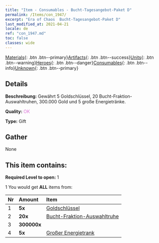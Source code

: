 ```yaml
---
title: "Item - Consumables - Bucht-Tagesangebot-Paket D"
permalink: /Items/con_1947/
excerpt: "Era of Chaos  Bucht-Tagesangebot-Paket D"
last_modified_at: 2021-04-21
locale: de
ref: "con_1947.md"
toc: false
classes: wide
---
```

 [Materials](/de/Items/){: .btn .btn--primary}[Artifacts](/de/Items/Artifacts/){: .btn .btn--success}[Units](/de/Items/Units/){: .btn .btn--warning}[Heroes](/de/Items/Heroes/){: .btn .btn--danger}[Consumables](/de/Items/Consumables/){: .btn .btn--info}[Unknown](/de/Items/Unknown/){: .btn .btn--primary}

## Details
 **Beschreibung:** Gewährt 5 Goldschlüssel, 20 Bucht-Fraktion-Auswahltruhen, 300.000 Gold und 5 große Energietränke.

 **Quality:** <span style="color: #DA70D6">OK</span>

 **Type:** Gift

## Gather

  None

## This item contains:

 **Required Level to open:** 1

 1 You would get **ALL** items  from:

  | Nr | Amount |     Item    |
  |:---|:-------|:------------|
  | 1 |  **5x** | [Goldschlüssel](/de/Items/con_783/) |  | 
  | 2 |  **20x** | [Bucht-Fraktion-Auswahltruhe](/de/Items/con_1948/) |  | 
  | 3 |  **300000x** | <i class="fas fa-coins"/> |  | 
  | 4 |  **5x** | [Großer Energietrank](/de/Items/con_706/) |  | 
